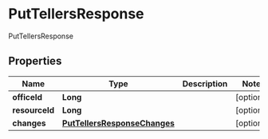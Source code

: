 

# PutTellersResponse

PutTellersResponse
## Properties

Name | Type | Description | Notes
------------ | ------------- | ------------- | -------------
**officeId** | **Long** |  |  [optional]
**resourceId** | **Long** |  |  [optional]
**changes** | [**PutTellersResponseChanges**](PutTellersResponseChanges.md) |  |  [optional]



